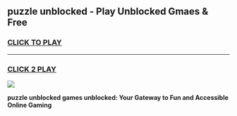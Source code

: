 
## puzzle unblocked - Play Unblocked Gmaes & Free
<h3>
<a href="https://news.freeplayer.one?title=puzzle_unblocked&ref=16F">CLICK TO PLAY</a></h3>
<hr>

<h3>
<a href="https://news.freeplayer.one?title=puzzle_unblocked&ref=16F">CLICK 2 PLAY</a>
  
</h3>

<a href="https://news.freeplayer.one?title=puzzle_unblocked&ref=16F/"><img src="https://clearcache.store/games.png"></a>


**puzzle unblocked games unblocked: Your Gateway to Fun and Accessible Online Gaming**
